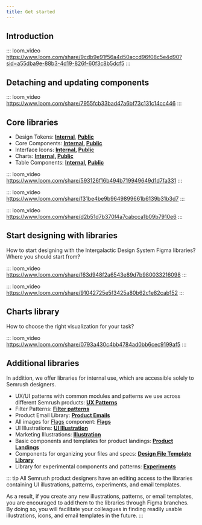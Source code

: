 ```yaml
---
title: Get started
---
```


## Introduction

::: loom_video https://www.loom.com/share/9cdb9e91f56a4d50accd96f08c5e4d90?sid=a55dba9e-88b3-4d19-826f-60f3c8b5dcf5 :::

## Detaching and updating components

::: loom_video https://www.loom.com/share/7955fcb33bad47a6bf73c131c14cc446 :::

## Core libraries

- Design Tokens: **[Internal](https://www.figma.com/file/3oPFz95uakNgr0diY7k5dW/Design-Tokens)**, **[Public](https://www.figma.com/community/file/1274028958101796491/semrush-design-tokens)**
- Core Components: **[Internal](https://www.figma.com/file/pird5k22HfjGRUzZUfW1Qf/%E2%9D%96-New-Components), [Public](https://www.figma.com/community/file/1085155066176261708)**
- Interface Icons: **[Internal](https://www.figma.com/file/lVX2dKnVFtcSTQV7eSS5j1/%F0%9F%94%8D-Icons), [Public](https://www.figma.com/community/file/1104055318873511031)**
- Charts: **[Internal](https://www.figma.com/file/eODzGSSSlI8fl0x5fsv9cf/%E2%9C%A8-Charts), [Public](https://www.figma.com/community/file/1104055641569356920)**
- Table Components: **[Internal](https://www.figma.com/file/R3kShIAwBMr9K5XSqXuQ3R/%E2%9C%A8-Table-components?type=design&t=n91YMTeTXAEyz6Cp-6), [Public](https://www.figma.com/community/file/1274029407972533900/semrush-table-components-library)**

::: loom_video https://www.loom.com/share/593126f16b494b719949649d1d7fa331 :::

::: loom_video https://www.loom.com/share/f31be4be9b9649899661b6139b31b3d7 :::

::: loom_video https://www.loom.com/share/d2b51d7b370f4a7cabcca1b09b7910e6 :::

## Start designing with libraries

How to start designing with the Intergalactic Design System Figma libraries? Where you should start from?

::: loom_video https://www.loom.com/share/f63d948f2a6543e89d7b980033216098 :::

::: loom_video https://www.loom.com/share/91042725e5f3425a80b62c1e82cab152 :::

## Charts library

How to choose the right visualization for your task?

::: loom_video https://www.loom.com/share/0793a430c4bb4784ad0bb6cec9199af5 :::

## Additional libraries

In addition, we offer libraries for internal use, which are accessible solely to Semrush designers.

- UX/UI patterns with common modules and patterns we use across different Semrush products: **[UX Patterns](https://www.figma.com/file/EWdX1ly5KsoNu8sywYJdKk/%F0%9F%92%A0-Patterns)**
- Filter Patterns: **[Filter patterns](https://www.figma.com/file/F4eeHJhChJZ4jGPDwl0uLT/%F0%9F%92%A0-Filters?type=design&t=sdNtVYO1eawmYT2y-6)**
- Product Email Library: **[Product Emails](https://www.figma.com/design/uBxKSTlXSEDiKvFp6txzrr/%F0%9F%93%AE-Product-Email-Library?m=auto)**
- All images for [Flags](/components/flags/flags) component: **[Flags](https://www.figma.com/file/DjWsMXmFfCMxtiyNtoYjRO/%F0%9F%94%8D-Flags?type=design&t=n91YMTeTXAEyz6Cp-6)**
- UI Illustrations: **[UI Illustration](https://www.figma.com/file/0eyXfQt4cbmx5y8L5oddeo/%F0%9F%91%A9%E2%80%8D%F0%9F%8E%A4-UI-illustrations)**
- Marketing Illustrations: **[Illustration](https://www.figma.com/file/UbJFnas5a8uAVlubA8RtmU/Illustration)**
- Basic components and templates for product landings: **[Product Landings](https://www.figma.com/file/K02X01Nb0LuGuHTzsaE5DK/Product-landings-library)**
- Components for organizing your files and specs: **[Design File Template Library](https://www.figma.com/file/ZDRC056k8PbUFi3qoFAWj9/Design-File-Template-Library)**
- Library for experimental components and patterns: **[Experiments](https://www.figma.com/file/n694tB9BkzBkhxetdTiFE8/Experimental-components)**

::: tip
All Semrush product designers have an editing access to the libraries containing UI illustrations, patterns, experiments, and email templates.

As a result, if you create any new illustrations, patterns, or email templates, you are encouraged to add them to the libraries through Figma branches. By doing so, you will facilitate your colleagues in finding readily usable illustrations, icons, and email templates in the future.
:::
